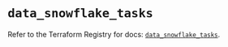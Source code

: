 # `data_snowflake_tasks`

Refer to the Terraform Registry for docs: [`data_snowflake_tasks`](https://registry.terraform.io/providers/snowflakedb/snowflake/1.2.1/docs/data-sources/tasks).
